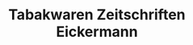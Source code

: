 ---
title: "Tabakwaren Zeitschriften Eickermann"
url: /hattingen/tabakwaren-zeitschriften-eickermann/
shop: Zeitungen
---